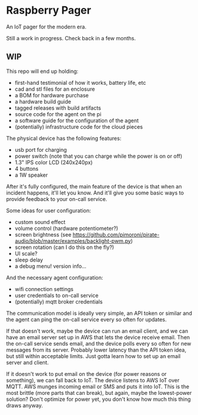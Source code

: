 # Raspberry Pager

An IoT pager for the modern era.

Still a work in progress. Check back in a few months.

## WIP

This repo will end up holding:

- first-hand testimonial of how it works, battery life, etc
- cad and stl files for an enclosure
- a BOM for hardware purchase
- a hardware build guide
- tagged releases with build artifacts
- source code for the agent on the pi
- a software guide for the configuration of the agent
- (potentially) infrastructure code for the cloud pieces

The physical device has the following features:

- usb port for charging
- power switch (note that you can charge while the power is on or off)
- 1.3" IPS color LCD (240x240px)
- 4 buttons
- a 1W speaker

After it's fully configured, the main feature of the device is that when an incident happens, it'll let you know. And it'll give you some basic ways to provide feedback to your on-call service.

Some ideas for user configuration:

- custom sound effect
- volume control (hardware potentiometer?)
- screen brightness (see https://github.com/pimoroni/pirate-audio/blob/master/examples/backlight-pwm.py)
- screen rotation (can I do this on the fly?)
- UI scale?
- sleep delay
- a debug menu! version info...

And the necessary agent configuration:

- wifi connection settings
- user credentials to on-call service
- (potentially) mqtt broker credentials

The communication model is ideally very simple, an API token or similar and the agent can ping the on-call service every so often for updates.

If that doesn't work, maybe the device can run an email client, and we can have an email server set up in AWS that lets the device receive email. Then the on-call service sends email, and the device polls every so often for new messages from its server. Probably lower latency than the API token idea, but still within acceptable limits. Just gotta learn how to set up an email server and client.

If it doesn't work to put email on the device (for power reasons or something), we can fall back to IoT. The device listens to AWS IoT over MQTT. AWS munges incoming email or SMS and puts it into IoT. This is the most brittle (more parts that can break), but again, maybe the lowest-power solution? Don't optimize for power yet, you don't know how much this thing draws anyway.
